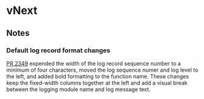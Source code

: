 vNext
==================================

Notes
-----

### Default log record format changes

[PR 2349](https://github.com/hyperledger/fabric/pull/2349) expended the width
of the log record sequence number to a minimum of four characters, moved the
log sequence numer and log level to the left, and added bold formatting to the
function name. These changes keep the fixed-width columns together at the left
and add a visual break between the logging module name and log message text.
